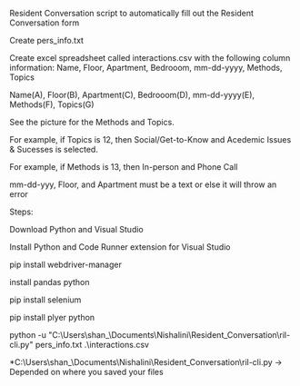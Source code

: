 Resident Conversation script to automatically fill out the Resident Conversation form 

Create pers_info.txt

Create excel spreadsheet called interactions.csv with the following column information: Name, Floor, Apartment, Bedrooom, mm-dd-yyyy, Methods, Topics

Name(A), Floor(B), Apartment(C), Bedrooom(D), mm-dd-yyyy(E), Methods(F), Topics(G)

See the picture for the Methods and Topics. 

For example, if Topics is 12, then Social/Get-to-Know and Acedemic Issues & Sucesses is selected. 

For example, if Methods is 13, then In-person and Phone Call

mm-dd-yyy, Floor, and Apartment must be a text or else it will throw an error 

Steps: 

Download Python and Visual Studio 

Install Python and Code Runner extension for Visual Studio 

pip install webdriver-manager

install pandas python

pip install selenium

pip install plyer python

python -u "C:\Users\shan_\Documents\Nishalini\Resident_Conversation\ril-cli.py" pers_info.txt .\interactions.csv

*C:\Users\shan_\Documents\Nishalini\Resident_Conversation\ril-cli.py -> Depended on where you saved your files 

